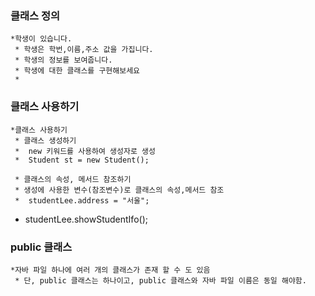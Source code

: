 ### 클래스 정의 
	*학생이 있습니다.
	 * 학생은 학번,이름,주소 값을 가집니다.
	 * 학생의 정보를 보여줍니다.
	 * 학생에 대한 클래스를 구현해보세요
	 * 
### 클래스 사용하기
	*클래스 사용하기 
	 * 클래스 생성하기
	 *  new 키워드를 사용하여 생성자로 생성
	 *	Student st = new Student();
	 
	 * 클래스의 속성, 메서드 참조하기
	 * 생성에 사용한 변수(참조변수)로 클래스의 속성,메서드 참조
	 * 	studentLee.address = "서울";
		
   * studentLee.showStudentIfo();
		
	 
### public 클래스
	*자바 파일 하나에 여러 개의 클래스가 존재 할 수 도 있음
	 * 단, public 클래스는 하나이고, public 클래스와 자바 파일 이름은 동일 해야함.
	 
